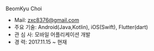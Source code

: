 BeomKyu Choi
  - Mail: zxc8376@gmail.com
  - 주요 기술: Android(Java,Kotlin), iOS(Swift), Flutter(dart)
  - 관 심 사: 모바일 어플리케이션 개발
  - 경   력: 2017.11.15 ~ 현재
